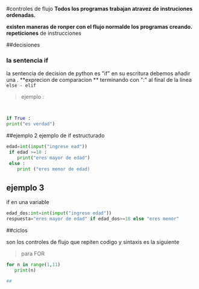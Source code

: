 #controles de flujo 
**Todos los programas trabajan atravez de instruciones ordenadas.**

**existen maneras de ronper con el flujo normalde los programas creando.**
**repeticiones** de instrucciones

##decisiones 
### la sentencia if 
la sentencia de decision de python es "if" en su escritura debemos añadir una .
**exprecion de comparacion **
terminando con ":" al final de la linea 
`else - elif `
>ejemplo :

```python


if True :
print("es verdad")
```

##ejemplo 2
ejemplo de if estructurado
```python
edad=int(input("ingrese ead"))
 if edad >=18 :
    print("eres mayor de edad")
 else :
    print ("eres menor de edad)   


 ```
## ejemplo 3
if en una variable 
```python
edad_dos:int=int(input("ingrese edad"))
respuesta="eres mayor de edad" if edad_dos>=18 else "eres menor" 
```


 ##ciclos

  son los controles de flujo que repiten codigo y sintaxis es la siguiente 

 > para FOR 
 ```python
 for n in range(1,11)
    print(n)

##     
